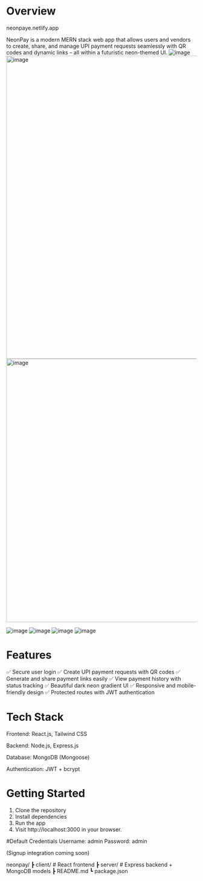 # Overview
neonpaye.netlify.app

NeonPay is a modern MERN stack web app that allows users and vendors to create, share, and manage UPI payment requests seamlessly with QR codes and dynamic links – all within a futuristic neon-themed UI.
![image](https://github.com/user-attachments/assets/48f7d0ef-5b5f-425e-83c6-6593fa26724a)
<img width="1919" height="802" alt="image" src="https://github.com/user-attachments/assets/48bbbe25-7eef-4fe6-b0a9-ba69c51ee449" />
<img width="1919" height="697" alt="image" src="https://github.com/user-attachments/assets/f64fc666-668b-42c0-b8d0-5cd81969b55f" />

![image](https://github.com/user-attachments/assets/735964d0-c079-4b7e-87db-4ced193f354d)
![image](https://github.com/user-attachments/assets/9317f2d2-4e0f-4185-94e6-ddffe4744608)
![image](https://github.com/user-attachments/assets/d2b2f635-6180-4574-9d27-9516ffac4c11)
![image](https://github.com/user-attachments/assets/9497c17e-5921-440a-b5ee-0a026974cd0c)






# Features
✅ Secure user login
✅ Create UPI payment requests with QR codes
✅ Generate and share payment links easily
✅ View payment history with status tracking
✅ Beautiful dark neon gradient UI
✅ Responsive and mobile-friendly design
✅ Protected routes with JWT authentication

# Tech Stack
Frontend: React.js, Tailwind CSS

Backend: Node.js, Express.js

Database: MongoDB (Mongoose)

Authentication: JWT + bcrypt

# Getting Started
1. Clone the repository
2. Install dependencies
3. Run the app
4. Visit http://localhost:3000 in your browser.

#Default Credentials
Username: admin
Password: admin

(Signup integration coming soon)

neonpay/
 ┣ client/       # React frontend
 ┣ server/       # Express backend + MongoDB models
 ┣ README.md
 ┗ package.json
